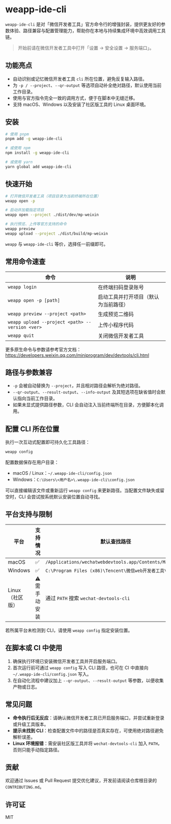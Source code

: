 # weapp-ide-cli

`weapp-ide-cli` 是对「微信开发者工具」官方命令行的增强封装，提供更友好的参数体验、路径兼容与配置管理能力，帮助你在本地与持续集成环境中高效调用工具链。

> 开始前请在微信开发者工具中打开「设置 → 安全设置 → 服务端口」。

## 功能亮点

- 自动识别或记忆微信开发者工具 `cli` 所在位置，避免反复输入路径。
- 为 `-p / --project`、`--qr-output` 等选项自动补全绝对路径，默认使用当前工作目录。
- 使用与官方指令完全一致的调用方式，便于在脚本中无缝迁移。
- 支持 macOS、Windows 以及安装了社区版工具的 Linux 桌面环境。

## 安装

```sh
# 使用 pnpm
pnpm add -g weapp-ide-cli

# 或使用 npm
npm install -g weapp-ide-cli

# 或使用 yarn
yarn global add weapp-ide-cli
```

## 快速开始

```sh
# 打开微信开发者工具（项目目录为当前终端所在位置）
weapp open -p

# 启动并加载指定项目
weapp open --project ./dist/dev/mp-weixin

# 执行预览、上传等官方支持的命令
weapp preview
weapp upload --project ./dist/build/mp-weixin
```

`weapp` 与 `weapp-ide-cli` 等价，选择任一前缀即可。

## 常用命令速查

| 命令                                            | 说明                                 |
| ----------------------------------------------- | ------------------------------------ |
| `weapp login`                                   | 在终端扫码登录账号                   |
| `weapp open -p [path]`                          | 启动工具并打开项目（默认为当前路径） |
| `weapp preview --project <path>`                | 生成预览二维码                       |
| `weapp upload --project <path> --version <ver>` | 上传小程序代码                       |
| `weapp quit`                                    | 关闭微信开发者工具                   |

更多原生命令与参数请参考官方文档：<https://developers.weixin.qq.com/miniprogram/dev/devtools/cli.html>

## 路径与参数兼容

- `-p` 会被自动替换为 `--project`，并且相对路径会解析为绝对路径。
- `--qr-output`、`--result-output`、`--info-output` 及其短选项在缺省值时会默认指向当前工作目录。
- 如果未显式提供路径参数，CLI 会自动注入当前终端所在目录，方便脚本化调用。

## 配置 CLI 所在位置

执行一次互动式配置即可持久化工具路径：

```sh
weapp config
```

配置数据保存在用户目录：

- macOS / Linux：`~/.weapp-ide-cli/config.json`
- Windows：`C:\Users\<用户名>\.weapp-ide-cli\config.json`

可以直接编辑该文件或重新运行 `weapp config` 来更新路径。当配置文件缺失或留空时，CLI 会尝试按系统默认安装位置自动寻找。

## 平台支持与限制

| 平台            | 支持情况      | 默认查找路径                                               |
| --------------- | ------------- | ---------------------------------------------------------- |
| macOS           | ✅            | `/Applications/wechatwebdevtools.app/Contents/MacOS/cli`   |
| Windows         | ✅            | `C:\Program Files (x86)\Tencent\微信web开发者工具\cli.bat` |
| Linux（社区版） | ⚠️ 需手动安装 | 通过 `PATH` 搜索 `wechat-devtools-cli`                     |

若所属平台未检测到 CLI，请使用 `weapp config` 指定安装位置。

## 在脚本或 CI 中使用

1. 确保执行环境已安装微信开发者工具并开启服务端口。
2. 首次运行前可通过 `weapp config` 写入 CLI 路径，也可在 CI 中直接向 `~/.weapp-ide-cli/config.json` 写入。
3. 在自动化流程中建议加上 `--qr-output`、`--result-output` 等参数，以便收集产物或日志。

## 常见问题

- **命令执行后无反应**：请确认微信开发者工具已开启服务端口，并尝试重新登录或升级工具版本。
- **提示未找到 CLI**：检查配置文件中的路径是否真实存在，可使用绝对路径避免解析误差。
- **Linux 环境报错**：需安装社区版工具并将 `wechat-devtools-cli` 加入 `PATH`，否则只能手动指定路径。

## 贡献

欢迎通过 Issues 或 Pull Request 提交优化建议，开发前请阅读仓库根目录的 `CONTRIBUTING.md`。

## 许可证

MIT
